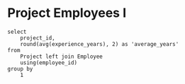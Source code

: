 # Project Employees I
```
select
    project_id,
    round(avg(experience_years), 2) as 'average_years'
from
    Project left join Employee
    using(employee_id)
group by
    1
```